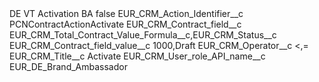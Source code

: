 <?xml version="1.0" encoding="UTF-8"?>
<CustomMetadata xmlns="http://soap.sforce.com/2006/04/metadata" xmlns:xsi="http://www.w3.org/2001/XMLSchema-instance" xmlns:xsd="http://www.w3.org/2001/XMLSchema">
    <label>DE VT Activation BA</label>
    <protected>false</protected>
    <values>
        <field>EUR_CRM_Action_Identifier__c</field>
        <value xsi:type="xsd:string">PCNContractActionActivate</value>
    </values>
    <values>
        <field>EUR_CRM_Contract_field__c</field>
        <value xsi:type="xsd:string">EUR_CRM_Total_Contract_Value_Formula__c,EUR_CRM_Status__c</value>
    </values>
    <values>
        <field>EUR_CRM_Contract_field_value__c</field>
        <value xsi:type="xsd:string">1000,Draft</value>
    </values>
    <values>
        <field>EUR_CRM_Operator__c</field>
        <value xsi:type="xsd:string">&lt;,=</value>
    </values>
    <values>
        <field>EUR_CRM_Title__c</field>
        <value xsi:type="xsd:string">Activate</value>
    </values>
    <values>
        <field>EUR_CRM_User_role_API_name__c</field>
        <value xsi:type="xsd:string">EUR_DE_Brand_Ambassador</value>
    </values>
</CustomMetadata>
